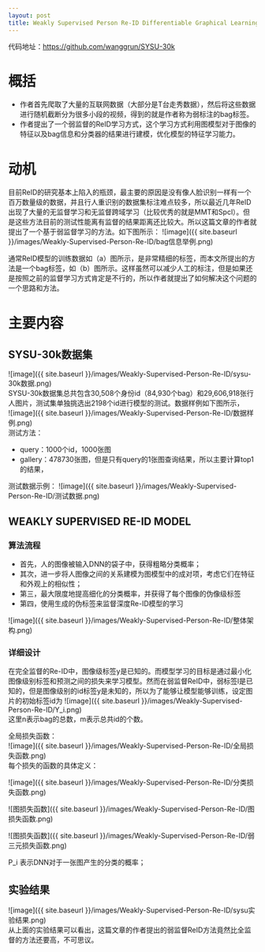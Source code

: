 ```yaml
---
layout: post
title: Weakly Supervised Person Re-ID Differentiable Graphical Learning and A New Benchmark 
---
```


代码地址：https://github.com/wanggrun/SYSU-30k

# 概括
- 作者首先爬取了大量的互联网数据（大部分是T台走秀数据），然后将这些数据进行随机截断分为很多小段的视频，得到的就是作者称为弱标注的bag标签。
- 作者提出了一个弱监督的ReID学习方式，这个学习方式利用图模型对于图像的特征以及bag信息和分类器的结果进行建模，优化模型的特征学习能力。

# 动机
目前ReID的研究基本上陷入的瓶颈，最主要的原因是没有像人脸识别一样有一个百万数量级的数据，并且行人重识别的数据集标注难点较多，所以最近几年ReID出现了大量的无监督学习和无监督跨域学习（比较优秀的就是MMT和Spcl）。但是这些方法目前的测试性能离有监督的结果距离还比较大。所以这篇文章的作者就提出了一个基于弱监督学习的方法。如下图所示：
![image]({{ site.baseurl }}/images/Weakly-Supervised-Person-Re-ID/bag信息举例.png)  

通常ReID模型的训练数据如（a）图所示，是非常精细的标签，而本文所提出的方法是一个bag标签，如（b）图所示。这样虽然可以减少人工的标注，但是如果还是按照之前的监督学习方式肯定是不行的，所以作者就提出了如何解决这个问题的一个思路和方法。

# 主要内容
## SYSU-30k数据集
![image]({{ site.baseurl }}/images/Weakly-Supervised-Person-Re-ID/sysu-30k数据.png)  
SYSU-30k数据集总共包含30,508个身份id（84,930个bag）和29,606,918张行人图片，测试集单独挑选出2198个id进行模型的测试。数据样例如下图所示，  
![image]({{ site.baseurl }}/images/Weakly-Supervised-Person-Re-ID/数据样例.png)  
测试方法：
- query：1000个id，1000张图
- gallery：478730张图，但是只有query的1张图查询结果，所以主要计算top1的结果，

测试数据示例： 
![image]({{ site.baseurl }}/images/Weakly-Supervised-Person-Re-ID/测试数据.png)  

## WEAKLY SUPERVISED RE-ID MODEL
### 算法流程
- 首先，人的图像被输入DNN的袋子中，获得粗略分类概率；
- 其次，进一步将人图像之间的关系建模为图模型中的成对项，考虑它们在特征和外观上的相似性；
- 第三，最大限度地提高细化的分类概率，并获得了每个图像的伪像级标签
- 第四，使用生成的伪标签来监督深度Re-ID模型的学习

![image]({{ site.baseurl }}/images/Weakly-Supervised-Person-Re-ID/整体架构.png)   

### 详细设计
在完全监督的Re-ID中，图像级标签y是已知的。而模型学习的目标是通过最小化图像级别标签和预测之间的损失来学习模型。然而在弱监督ReID中，弱标签l是已知的，但是图像级别的id标签y是未知的，所以为了能够让模型能够训练，设定图片的初始标签id为
![image]({{ site.baseurl }}/images/Weakly-Supervised-Person-Re-ID/Y_i.png)  
这里n表示bag的总数，m表示总共id的个数。  

全局损失函数：  
![image]({{ site.baseurl }}/images/Weakly-Supervised-Person-Re-ID/全局损失函数.png)  
每个损失的函数的具体定义：  

![image]({{ site.baseurl }}/images/Weakly-Supervised-Person-Re-ID/分类损失函数.png)

![图损失函数]({{ site.baseurl }}/images/Weakly-Supervised-Person-Re-ID/图损失函数.png)

![图损失函数]({{ site.baseurl }}/images/Weakly-Supervised-Person-Re-ID/弱三元损失函数.png)

P_i 表示DNN对于一张图产生的分类的概率；  


## 实验结果

![image]({{ site.baseurl }}/images/Weakly-Supervised-Person-Re-ID/sysu实验结果.png)  
从上面的实验结果可以看出，这篇文章的作者提出的弱监督ReID方法竟然比全监督的方法还要高，不可思议。
